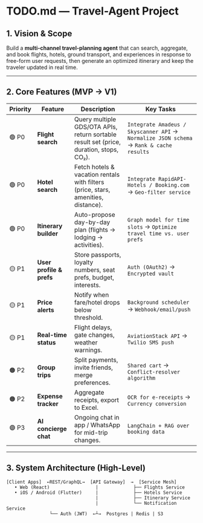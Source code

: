 # TODO.md — Travel-Agent Project

## 1. Vision & Scope
Build a **multi-channel travel-planning agent** that can search, aggregate, and book flights, hotels, ground transport, and experiences in response to free-form user requests, then generate an optimized itinerary and keep the traveler updated in real time.

---

## 2. Core Features (MVP → V1)

| Priority | Feature | Description | Key Tasks |
|----------|---------|-------------|-----------|
| 🟢 P0 | **Flight search** | Query multiple GDS/OTA APIs, return sortable result set (price, duration, stops, CO₂). | `Integrate Amadeus / Skyscanner API` → `Normalize JSON schema` → `Rank & cache results` |
| 🟢 P0 | **Hotel search** | Fetch hotels & vacation rentals with filters (price, stars, amenities, distance). | `Integrate RapidAPI-Hotels / Booking.com` → `Geo-filter service` |
| 🟢 P0 | **Itinerary builder** | Auto-propose day-by-day plan (flights → lodging → activities). | `Graph model for time slots` → `Optimize travel time vs. user prefs` |
| 🟡 P1 | **User profile & prefs** | Store passports, loyalty numbers, seat prefs, budget, interests. | `Auth (OAuth2)` → `Encrypted vault` |
| 🟡 P1 | **Price alerts** | Notify when fare/hotel drops below threshold. | `Background scheduler` → `Webhook/email/push` |
| 🟡 P1 | **Real-time status** | Flight delays, gate changes, weather warnings. | `AviationStack API` → `Twilio SMS push` |
| 🟠 P2 | **Group trips** | Split payments, invite friends, merge preferences. | `Shared cart` → `Conflict-resolver algorithm` |
| 🟠 P2 | **Expense tracker** | Aggregate receipts, export to Excel. | `OCR for e-receipts` → `Currency conversion` |
| 🟣 P3 | **AI concierge chat** | Ongoing chat in app / WhatsApp for mid-trip changes. | `LangChain + RAG over booking data` |

---

## 3. System Architecture (High-Level)

```text
[Client Apps]  ←REST/GraphQL→  [API Gateway]  →  [Service Mesh]
   • Web (React)                 |             ├── Flights Service
   • iOS / Android (Flutter)     |             ├── Hotels Service
                                 |             ├── Itinerary Service
                                 |             └── Notification Service
                └── Auth (JWT)  ←┴→  Postgres | Redis | S3
